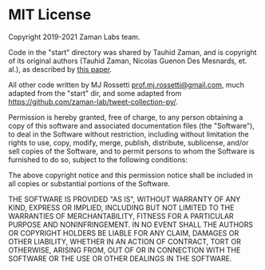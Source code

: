 
# MIT License

Copyright 2019-2021 Zaman Labs team.

Code in the "start" directory was shared by Tauhid Zaman, and is copyright of its original authors (Tauhid Zaman, Nicolas Guenon Des Mesnards, et. al.), as described by [this paper](https://arxiv.org/abs/1810.12398).

All other code written by MJ Rossetti <prof.mj.rossetti@gmail.com>, much adapted from the "start" dir, and some adapted from https://github.com/zaman-lab/tweet-collection-py/.

Permission is hereby granted, free of charge, to any person obtaining a copy of this software and associated documentation files (the "Software"), to deal in the Software without restriction, including without limitation the rights to use, copy, modify, merge, publish, distribute, sublicense, and/or sell copies of the Software, and to permit persons to whom the Software is furnished to do so, subject to the following conditions:

The above copyright notice and this permission notice shall be included in all copies or substantial portions of the Software.

THE SOFTWARE IS PROVIDED "AS IS", WITHOUT WARRANTY OF ANY KIND, EXPRESS OR IMPLIED, INCLUDING BUT NOT LIMITED TO THE WARRANTIES OF MERCHANTABILITY, FITNESS FOR A PARTICULAR PURPOSE AND NONINFRINGEMENT. IN NO EVENT SHALL THE AUTHORS OR COPYRIGHT HOLDERS BE LIABLE FOR ANY CLAIM, DAMAGES OR OTHER LIABILITY, WHETHER IN AN ACTION OF CONTRACT, TORT OR OTHERWISE, ARISING FROM, OUT OF OR IN CONNECTION WITH THE SOFTWARE OR THE USE OR OTHER DEALINGS IN THE SOFTWARE.

